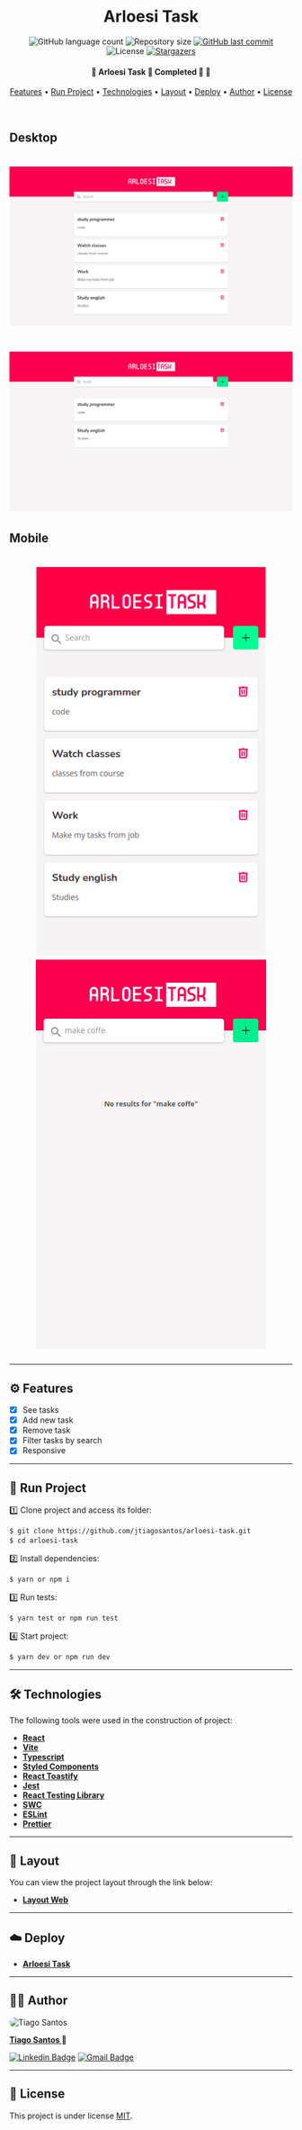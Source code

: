 <h1 align="center">Arloesi Task</h1>

<p align="center">
  <img alt="GitHub language count" src="https://img.shields.io/github/languages/count/jtiagosantos/arloesi-task?color=%green">
  <img alt="Repository size" src="https://img.shields.io/github/repo-size/jtiagosantos/arloesi-task?color=blue">
  <a href="https://github.com/jtiagosantos/arloesi-task/commits/master">
    <img alt="GitHub last commit" src="https://img.shields.io/github/last-commit/jtiagosantos/arloesi-task?color=purple">
  </a>
  <img alt="License" src="https://img.shields.io/badge/license-MIT-brightgreen?color=orange">
   <a href="https://github.com/jtiagosantos/arloesi-task/stargazers">
    <img alt="Stargazers" src="https://img.shields.io/github/stars/jtiagosantos/arloesi-task?style=social">
  </a>
</p>

<h4 align="center"> 
	🚧  Arloesi Task 📝 Completed 🚀 🚧
</h4>

<p align="center">
  <a href="#-features">Features</a> •
  <a href="#-run-project">Run Project</a> • 
  <a href="#-technologies">Technologies</a> • 
  <a href="#-layout">Layout</a> •
  <a href="#-deploy">Deploy</a> •
  <a href="#-author">Author</a> • 
  <a href="#-license">License</a>
</p>

<br>

<h2>Desktop</h2>

<h1 align="center">
    <img alt="arloesi-task" src=".github/cover-desktop-1.png" />
</h1>

<h1 align="center">
    <img alt="arloesi-task" src=".github/cover-desktop-2.png" />
</h1>

<h2>Mobile</h2>

<h1 align="center">
    <img alt="arloesi-task" src=".github/cover-mobile-1.png" />
    <img alt="arloesi-task" src=".github/cover-mobile-2.png" />
</h1>

<hr />

## ⚙️ Features

- [x] See tasks
- [x] Add new task
- [x] Remove task 
- [x] Filter tasks by search 
- [x] Responsive

<hr>

## 🚀 Run Project

1️⃣ Clone project and access its folder:

```bash
$ git clone https://github.com/jtiagosantos/arloesi-task.git
$ cd arloesi-task
```

2️⃣ Install dependencies:

```bash
$ yarn or npm i
```

3️⃣ Run tests:

```bash
$ yarn test or npm run test
```

4️⃣ Start project:

```bash
$ yarn dev or npm run dev
```

<hr>

## 🛠 Technologies

The following tools were used in the construction of project:

- **[React](https://reactjs.org/docs/getting-started.html)**
- **[Vite](https://vitejs.dev/)**
- **[Typescript](https://www.typescriptlang.org/)**
- **[Styled Components](https://styled-components.com/)**
- **[React Toastify](https://fkhadra.github.io/react-toastify/introduction)**
- **[Jest](https://jestjs.io/pt-BR/)**
- **[React Testing Library](https://testing-library.com/)**
- **[SWC](https://swc.rs/)**
- **[ESLint](https://eslint.org/)**
- **[Prettier](https://prettier.io/)**

<hr>

## 🔖 Layout

You can view the project layout through the link below:

- **[Layout Web](https://www.figma.com/file/gv4YsR5eNzUqWpzOmnJbX9/Arloesi-Task?node-id=0%3A1)**

<hr>

## :cloud: Deploy

- **[Arloesi Task](https://arloesi-task-85ccgyhil-jtiagosantos.vercel.app/)**

<hr>

## 👨‍💻 Author

<img src="https://avatars.githubusercontent.com/u/63312141?v=4" width="100" alt="Tiago Santos" style="border-radius: 50px;" />

<strong><a href="https://github.com/jtiagosantos">Tiago Santos </a>🚀</strong>

[![Linkedin Badge](https://img.shields.io/badge/linkedin-%230077B5.svg?&style=for-the-badge&logo=linkedin&logoColor=white&link=https://www.linkedin.com/in/jos%C3%A9-tiago-santos-de-lima-aaa4361a4/)](https://www.linkedin.com/in/josetiagosantosdelima/)
[![Gmail Badge](https://img.shields.io/badge/Gmail-D14836?style=for-the-badge&logo=gmail&logoColor=white)](mailto:tiago.santos@icomp.ufam.edu.br)

<hr>

## 📝 License

This project is under license [MIT](./LICENSE).
